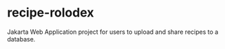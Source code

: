 # recipe-rolodex
Jakarta Web Application project for users to upload and share recipes to a database.
